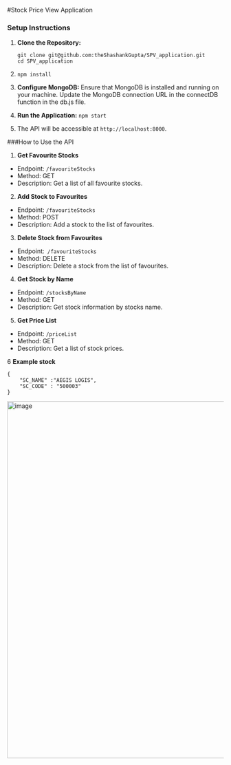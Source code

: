 #Stock Price View Application

### Setup Instructions

1. **Clone the Repository:**
   ```
   git clone git@github.com:theShashankGupta/SPV_application.git
   cd SPV_application
   ```
2. ```npm install```
3. **Configure MongoDB:**
    Ensure that MongoDB is installed and running on your machine.
Update the MongoDB connection URL in the connectDB function in the db.js file.

4.  **Run the Application:** ```npm start```
5.  The API will be accessible at ```http://localhost:8000```.

###How to Use the API
1. **Get Favourite Stocks**
* Endpoint: ```/favouriteStocks```
* Method: GET
* Description: Get a list of all favourite stocks.

2. **Add Stock to Favourites**
* Endpoint: ```/favouriteStocks```
* Method: POST
* Description: Add a stock to the list of favourites.

3. **Delete Stock from Favourites**
*  Endpoint:``` /favouriteStocks```
* Method: DELETE
* Description: Delete a stock from the list of favourites.

4. **Get Stock by Name**
* Endpoint: ```/stocksByName```
* Method: GET
* Description: Get stock information by stocks name.

5. **Get Price List**
* Endpoint: ```/priceList```
* Method: GET
* Description: Get a list of stock prices.

6 **Example stock** 
```
{
    "SC_NAME" :"AEGIS LOGIS",
    "SC_CODE" : "500003"
}

```
<img width="830" alt="image" src="https://github.com/theShashankGupta/SPV_application/assets/106386615/ff86ccd4-c162-48b4-ab2a-a3d982b6c7f3">

